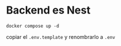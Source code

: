 # Backend es Nest

```
docker compose up -d
```

copiar el ```.env.template``` y renombrarlo a ```.env```
